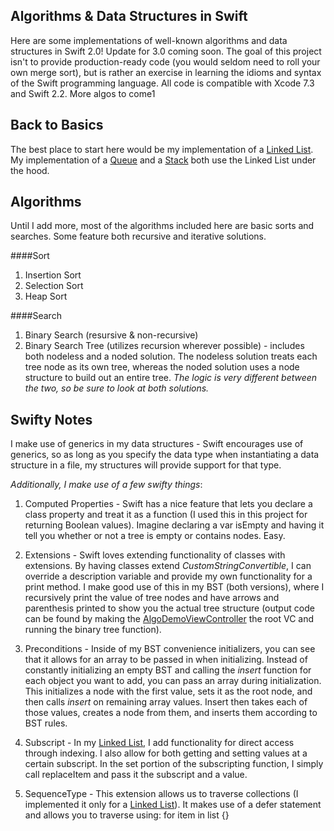 Algorithms & Data Structures in Swift
------
Here are some implementations of well-known algorithms and data structures in Swift 2.0! Update for 3.0 coming soon. The goal of this project isn't to provide production-ready code (you would seldom need to roll your own merge sort), but is rather an exercise in learning the idioms and syntax of the Swift programming language. All code is compatible with Xcode 7.3 and Swift 2.2. More algos to come1

Back to Basics
------
The best place to start here would be my implementation of a [Linked List]. 
My implementation of a [Queue] and a [Stack] both use the Linked List under the hood.

Algorithms
------
Until I add more, most of the algorithms included here are basic sorts and searches. Some feature both recursive and iterative solutions.

####Sort
1. Insertion Sort
2. Selection Sort
3. Heap Sort

####Search
1. Binary Search (resursive & non-recursive)
2. Binary Search Tree (utilizes recursion wherever possible) - includes both nodeless and a noded solution. The nodeless solution treats each tree node as its own tree, whereas the noded solution uses a node structure to build out an entire tree. *The logic is very different between the two, so be sure to look at both solutions.*

Swifty Notes
------
I make use of generics in my data structures - Swift encourages use of generics, so as long as you specify the data type when instantiating a data structure in a file, my structures will provide support for that type.

*Additionally, I make use of a few swifty things*:

1. Computed Properties - Swift has a nice feature that lets you declare a class property and treat it as a function (I used this in this project for returning Boolean values). Imagine declaring a var isEmpty and having it tell you whether or not a tree is empty or contains nodes. Easy.

2. Extensions - Swift loves extending functionality of classes with extensions. By having classes extend *CustomStringConvertible*, I can override a description variable and provide my own functionality for a print method. I make good use of this in my BST (both versions), where I recursively print the value of tree nodes and have arrows and parenthesis printed to show you the actual tree structure (output code can be found by making the [AlgoDemoViewController] the root VC and running the binary tree function). 

3. Preconditions - Inside of my BST convenience initializers, you can see that it allows for an array to be passed in when initializing. Instead of constantly initializing an empty BST and calling the *insert* function for each object you want to add, you can pass an array during initialization. This initializes a node with the first value, sets it as the root node, and then calls *insert* on remaining array values. Insert then takes each of those values, creates a node from them, and inserts them according to BST rules.

4. Subscript - In my [Linked List], I add functionality for direct access through indexing. I also allow for both getting and setting values at a certain subscript. In the set portion of the subscripting function, I simply call replaceItem and pass it the subscript and a value. 

5. SequenceType - This extension allows us to traverse collections (I implemented it only for a [Linked List]). It makes use of a defer statement and allows you to traverse using: for item in list {}


[Linked List]: https://github.com/ksatia/swift-ds/blob/master/Data%20Structures/LinkedList.swift
[Stack]: https://github.com/ksatia/swift-ds/blob/master/Data%20Structures/Stack.swift
[Queue]: https://github.com/ksatia/swift-ds/blob/master/Data%20Structures/Queue.swift 
[AlgoDemoViewController]: https://github.com/ksatia/swift-ds/blob/master/AlgoDemoViewController.swift

